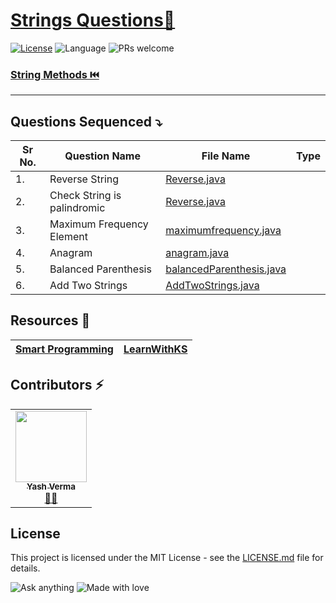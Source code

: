 # [Strings Questions🚀](https://leetcode.com/problemset/algorithms/)

[![License](https://img.shields.io/badge/license-Apache_2.0-blue.svg)](LICENSE.md) ![Language](https://img.shields.io/badge/language-Java%20%2F%20Data_Structures%2F-blue.svg) ![PRs welcome](https://img.shields.io/badge/PRs%20-welcome-brightgreen.svg) 

 
### [String Methods ⏮️](https://github.com/vyash5075/Java-Programming/blob/Strings/String%20Methods.md)

---------------
## Questions Sequenced ⤵️
 
| Sr No. | Question Name | File Name |   Type |
|-----------|-----------|---------|---------------|
| 1.| Reverse String  | [Reverse.java](https://github.com/vyash5075/Java-Programming/blob/Strings/basic/Reverse.java) | |
| 2.| Check  String is palindromic   | [Reverse.java](https://github.com/vyash5075/Java-Programming/blob/Strings/basic/Reverse.java) | |
| 3.|Maximum Frequency Element  | [maximumfrequency.java](https://github.com/vyash5075/Java-Programming/blob/Strings/basic/maximumfrequency.java) | |
| 4.|Anagram  | [anagram.java](https://github.com/vyash5075/Java-Programming/blob/Strings/basic/anagram.java) | |
| 5.|Balanced Parenthesis  | [balancedParenthesis.java](https://github.com/vyash5075/Java-Programming/blob/Stacks/balancedParenthesis.java) | |
| 6.|Add Two Strings  | [AddTwoStrings.java](https://github.com/vyash5075/Java-Programming/blob/Stacks/AddTwoStrings.java) | |


 ## Resources 📝
 |[Smart Programming](https://www.youtube.com/watch?v=iiA6Bag8UUE&list=PLlhM4lkb2sEh8AARH5oEivYOrMgaVsPFb&index=17)|[LearnWithKS](https://www.youtube.com/watch?v=0g80Medlldc&list=PLF9tovyahfL2pF-DWH7WQyuN_Cmz64DTT&index=1)|
 |--|--|

 ## Contributors ⚡
<table>
  <tr>
    <td align="center"><a href="https://github.com/vyash5075"><img src="https://avatars.githubusercontent.com/u/44260505?v=4" width="114px;" alt=""/><br /><sub><b>Yash Verma</b></sub></a><br /><a href="https://github.com/vyash5075" title="Github"> 👨‍💻 </a></td>
  </tr>
</table>

 
## License
This project is licensed under the MIT License - see the [LICENSE.md](LICENSE.md) file for details.                    
                     
                       
 

















![Ask anything](https://img.shields.io/badge/Ask%20me-anything-1abc9c.svg)   ![Made with love](http://ForTheBadge.com/images/badges/built-with-love.svg) 
